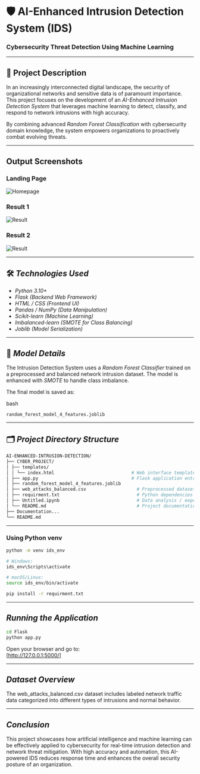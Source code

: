 # 🛡 AI-Enhanced Intrusion Detection System (IDS)  
### Cybersecurity Threat Detection Using Machine Learning

---

## 📌 Project Description

In an increasingly interconnected digital landscape, the security of organizational networks and sensitive data is of paramount importance. This project focuses on the development of an *AI-Enhanced Intrusion Detection System* that leverages machine learning to detect, classify, and respond to network intrusions with high accuracy.

By combining advanced *Random Forest Classification* with cybersecurity domain knowledge, the system empowers organizations to proactively combat evolving threats.

---

## Output Screenshots

### Landing Page
![Homepage](https://drive.google.com/uc?export=view&id=1rzTLr9ovOKFGxVpWdJdW3tLM4G7uCmqb)

### Result 1
![Result](https://drive.google.com/uc?export=view&id=1yMtyhShok9n3rdWZZbE2eLB7gCIixkif)

### Result 2
![Result](https://drive.google.com/uc?export=view&id=1mkRYU239TZehRSEf2wJR6wpj7UGhAa-R)


---

## 🛠 *Technologies Used*

- *Python 3.10+*
- *Flask (Backend Web Framework)*
- *HTML / CSS (Frontend UI)*
- *Pandas / NumPy (Data Manipulation)*
- *Scikit-learn (Machine Learning)*
- *Imbalanced-learn (SMOTE for Class Balancing)*
- *Joblib (Model Serialization)*

---

## 🧠 *Model Details*

The Intrusion Detection System uses a *Random Forest Classifier* trained on a preprocessed and balanced network intrusion dataset. The model is enhanced with *SMOTE* to handle class imbalance.

The final model is saved as:

bash
```
random_forest_model_4_features.joblib
```

---

## 🗂 *Project Directory Structure*

```bash
AI-ENHANCED-INTRUSION-DETECTION/
├── CYBER_PROJECT/
│ ├── templates/
│ │ └── index.html                             # Web interface template
│ ├── app.py                                   # Flask application entry point
│ ├── random_forest_model_4_features.joblib      
│ ├── web_attacks_balanced.csv                   # Preprocessed dataset
│ ├── requirment.txt                             # Python dependencies
│ ├── Untitled.ipynb                             # Data analysis / experimentation notebook
│ └── README.md                                  # Project documentation
├── Documentation...
└── README.md 
```

---



### Using Python venv

```bash
python -m venv ids_env

# Windows:
ids_env\Scripts\activate

# macOS/Linux:
source ids_env/bin/activate

pip install -r requirment.txt
```
---

## *Running the Application*

```bash
cd Flask
python app.py
```

Open your browser and go to:  
  [http://127.0.0.1:5000/]

---

## *Dataset Overview*

The web_attacks_balanced.csv dataset includes labeled network traffic data categorized into different types of intrusions and normal behavior.

---

## *Conclusion*

This project showcases how artificial intelligence and machine learning can be effectively applied to cybersecurity for real-time intrusion detection and network threat mitigation. With high accuracy and automation, this AI-powered IDS reduces response time and enhances the overall security posture of an organization.
